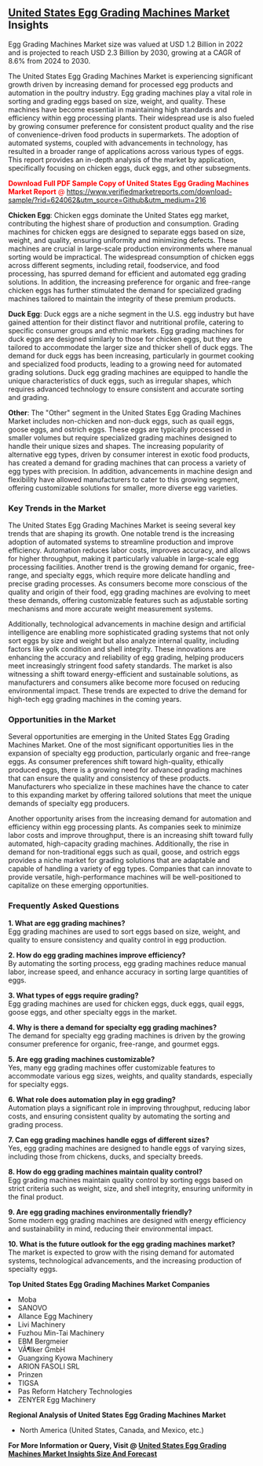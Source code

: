 <h2><a href="https://www.verifiedmarketreports.com/download-sample/?rid=624062&amp;utm_source=Github&amp;utm_medium=216" target="_blank">United States Egg Grading Machines Market</a> Insights</h2><p>Egg Grading Machines Market size was valued at USD 1.2 Billion in 2022 and is projected to reach USD 2.3 Billion by 2030, growing at a CAGR of 8.6% from 2024 to 2030.</p><p><p>The United States Egg Grading Machines Market is experiencing significant growth driven by increasing demand for processed egg products and automation in the poultry industry. Egg grading machines play a vital role in sorting and grading eggs based on size, weight, and quality. These machines have become essential in maintaining high standards and efficiency within egg processing plants. Their widespread use is also fueled by growing consumer preference for consistent product quality and the rise of convenience-driven food products in supermarkets. The adoption of automated systems, coupled with advancements in technology, has resulted in a broader range of applications across various types of eggs. This report provides an in-depth analysis of the market by application, specifically focusing on chicken eggs, duck eggs, and other subsegments. <p><span class=""><span style="color: #ff0000;"><strong>Download Full PDF Sample Copy of United States Egg Grading Machines Market Report</strong> @ </span><a href="https://www.verifiedmarketreports.com/download-sample/?rid=624062&amp;utm_source=Github&amp;utm_medium=216" target="_blank">https://www.verifiedmarketreports.com/download-sample/?rid=624062&amp;utm_source=Github&amp;utm_medium=216</a></span></p></p><p><b>Chicken Egg</b>: Chicken eggs dominate the United States egg market, contributing the highest share of production and consumption. Grading machines for chicken eggs are designed to separate eggs based on size, weight, and quality, ensuring uniformity and minimizing defects. These machines are crucial in large-scale production environments where manual sorting would be impractical. The widespread consumption of chicken eggs across different segments, including retail, foodservice, and food processing, has spurred demand for efficient and automated egg grading solutions. In addition, the increasing preference for organic and free-range chicken eggs has further stimulated the demand for specialized grading machines tailored to maintain the integrity of these premium products.<p><b>Duck Egg</b>: Duck eggs are a niche segment in the U.S. egg industry but have gained attention for their distinct flavor and nutritional profile, catering to specific consumer groups and ethnic markets. Egg grading machines for duck eggs are designed similarly to those for chicken eggs, but they are tailored to accommodate the larger size and thicker shell of duck eggs. The demand for duck eggs has been increasing, particularly in gourmet cooking and specialized food products, leading to a growing need for automated grading solutions. Duck egg grading machines are equipped to handle the unique characteristics of duck eggs, such as irregular shapes, which requires advanced technology to ensure consistent and accurate sorting and grading.<p><b>Other</b>: The "Other" segment in the United States Egg Grading Machines Market includes non-chicken and non-duck eggs, such as quail eggs, goose eggs, and ostrich eggs. These eggs are typically processed in smaller volumes but require specialized grading machines designed to handle their unique sizes and shapes. The increasing popularity of alternative egg types, driven by consumer interest in exotic food products, has created a demand for grading machines that can process a variety of egg types with precision. In addition, advancements in machine design and flexibility have allowed manufacturers to cater to this growing segment, offering customizable solutions for smaller, more diverse egg varieties.<h3>Key Trends in the Market</h3><p>The United States Egg Grading Machines Market is seeing several key trends that are shaping its growth. One notable trend is the increasing adoption of automated systems to streamline production and improve efficiency. Automation reduces labor costs, improves accuracy, and allows for higher throughput, making it particularly valuable in large-scale egg processing facilities. Another trend is the growing demand for organic, free-range, and specialty eggs, which require more delicate handling and precise grading processes. As consumers become more conscious of the quality and origin of their food, egg grading machines are evolving to meet these demands, offering customizable features such as adjustable sorting mechanisms and more accurate weight measurement systems.<p>Additionally, technological advancements in machine design and artificial intelligence are enabling more sophisticated grading systems that not only sort eggs by size and weight but also analyze internal quality, including factors like yolk condition and shell integrity. These innovations are enhancing the accuracy and reliability of egg grading, helping producers meet increasingly stringent food safety standards. The market is also witnessing a shift toward energy-efficient and sustainable solutions, as manufacturers and consumers alike become more focused on reducing environmental impact. These trends are expected to drive the demand for high-tech egg grading machines in the coming years.<h3>Opportunities in the Market</h3><p>Several opportunities are emerging in the United States Egg Grading Machines Market. One of the most significant opportunities lies in the expansion of specialty egg production, particularly organic and free-range eggs. As consumer preferences shift toward high-quality, ethically produced eggs, there is a growing need for advanced grading machines that can ensure the quality and consistency of these products. Manufacturers who specialize in these machines have the chance to cater to this expanding market by offering tailored solutions that meet the unique demands of specialty egg producers. <p>Another opportunity arises from the increasing demand for automation and efficiency within egg processing plants. As companies seek to minimize labor costs and improve throughput, there is an increasing shift toward fully automated, high-capacity grading machines. Additionally, the rise in demand for non-traditional eggs such as quail, goose, and ostrich eggs provides a niche market for grading solutions that are adaptable and capable of handling a variety of egg types. Companies that can innovate to provide versatile, high-performance machines will be well-positioned to capitalize on these emerging opportunities.<h3>Frequently Asked Questions</h3><p><b>1. What are egg grading machines?</b><br>Egg grading machines are used to sort eggs based on size, weight, and quality to ensure consistency and quality control in egg production.</p><p><b>2. How do egg grading machines improve efficiency?</b><br>By automating the sorting process, egg grading machines reduce manual labor, increase speed, and enhance accuracy in sorting large quantities of eggs.</p><p><b>3. What types of eggs require grading?</b><br>Egg grading machines are used for chicken eggs, duck eggs, quail eggs, goose eggs, and other specialty eggs in the market.</p><p><b>4. Why is there a demand for specialty egg grading machines?</b><br>The demand for specialty egg grading machines is driven by the growing consumer preference for organic, free-range, and gourmet eggs.</p><p><b>5. Are egg grading machines customizable?</b><br>Yes, many egg grading machines offer customizable features to accommodate various egg sizes, weights, and quality standards, especially for specialty eggs.</p><p><b>6. What role does automation play in egg grading?</b><br>Automation plays a significant role in improving throughput, reducing labor costs, and ensuring consistent quality by automating the sorting and grading process.</p><p><b>7. Can egg grading machines handle eggs of different sizes?</b><br>Yes, egg grading machines are designed to handle eggs of varying sizes, including those from chickens, ducks, and specialty breeds.</p><p><b>8. How do egg grading machines maintain quality control?</b><br>Egg grading machines maintain quality control by sorting eggs based on strict criteria such as weight, size, and shell integrity, ensuring uniformity in the final product.</p><p><b>9. Are egg grading machines environmentally friendly?</b><br>Some modern egg grading machines are designed with energy efficiency and sustainability in mind, reducing their environmental impact.</p><p><b>10. What is the future outlook for the egg grading machines market?</b><br>The market is expected to grow with the rising demand for automated systems, technological advancements, and the increasing production of specialty eggs.</p></p><p><strong>Top United States Egg Grading Machines Market Companies</strong></p><div data-test-id=""><p><li>Moba</li><li> SANOVO</li><li> Allance Egg Machinery</li><li> Livi Machinery</li><li> Fuzhou Min-Tai Machinery</li><li> EBM Bergmeier</li><li> VÃ¶lker GmbH</li><li> Guangxing Kyowa Machinery</li><li> ARION FASOLI SRL</li><li> Prinzen</li><li> TIGSA</li><li> Pas Reform Hatchery Technologies</li><li> ZENYER Egg Machinery</li></p><div><strong>Regional Analysis of&nbsp;United States Egg Grading Machines Market</strong></div><ul><li dir="ltr"><p dir="ltr">North America&nbsp;(United States, Canada, and Mexico, etc.)</p></li></ul><p><strong>For More Information or Query, Visit @&nbsp;</strong><strong><a href="https://www.verifiedmarketreports.com/product/egg-grading-machines-market/?utm_source=Github&amp;utm_medium=216" target="_blank">United States Egg Grading Machines Market Insights Size And Forecast</a></strong></p></div>
